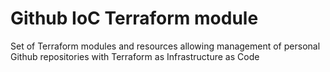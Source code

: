 # Github IoC Terraform module

Set of Terraform modules and resources allowing management of personal Github repositories with Terraform as Infrastructure as Code
